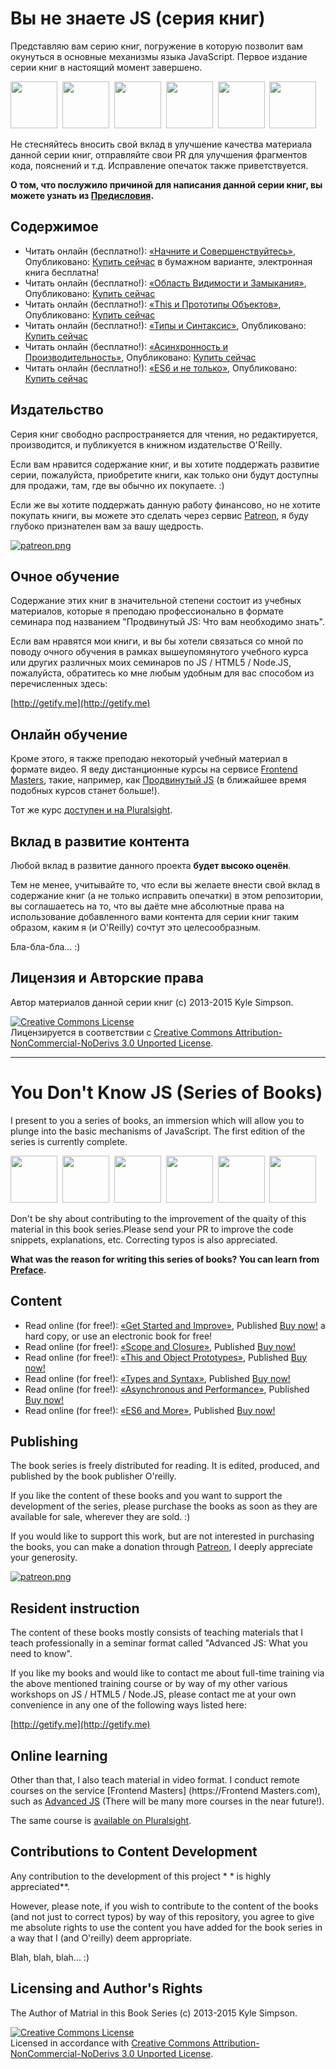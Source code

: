 # Вы не знаете JS (серия книг)

Представляю вам серию книг, погружение в которую позволит вам окунуться в основные механизмы языка JavaScript. Первое издание серии книг в настоящий момент завершено.

<a href="http://shop.oreilly.com/product/0636920039303.do"><img src="up %26 going/cover.jpg" width="75"></a>&nbsp;
<a href="http://shop.oreilly.com/product/0636920026327.do"><img src="scope %26 closures/cover.jpg" width="75"></a>&nbsp;
<a href="http://shop.oreilly.com/product/0636920033738.do"><img src="this %26 object prototypes/cover.jpg" width="75"></a>&nbsp;
<a href="http://shop.oreilly.com/product/0636920033745.do"><img src="types %26 grammar/cover.jpg" width="75"></a>&nbsp;
<a href="http://shop.oreilly.com/product/0636920033752.do"><img src="async %26 performance/cover.jpg" width="75"></a>&nbsp;
<a href="http://shop.oreilly.com/product/0636920033769.do"><img src="es6 %26 beyond/cover.jpg" width="75"></a>

Не стесняйтесь вносить свой вклад в улучшение качества материала данной серии книг, отправляйте свои PR для улучшения фрагментов кода, пояснений и т.д. Исправление опечаток также приветствуется.

**О том, что послужило причиной для написания данной серии книг, вы можете узнать из [Предисловия](preface.md).**

## Содержимое

* Читать онлайн (бесплатно!): [«Начните и Совершенствуйтесь»](up%20%26%20going/README.md#Вы-не-знаете-js-Начните-и-Совершенствуйтесь), Опубликовано: [Купить сейчас](http://shop.oreilly.com/product/0636920039303.do) в бумажном варианте, электронная книга бесплатна!
* Читать онлайн (бесплатно!): [«Область Видимости и Замыкания»](scope%20%26%20closures/README.md#Вы-не-знаете-js-Область-видимости-и-замыкания), Опубликовано: [Купить сейчас](http://shop.oreilly.com/product/0636920026327.do)
* Читать онлайн (бесплатно!): [«This и Прототипы Объектов»](this%20%26%20object%20prototypes/README.md#you-dont-know-js-this--object-prototypes), Опубликовано: [Купить сейчас](http://shop.oreilly.com/product/0636920033738.do)
* Читать онлайн (бесплатно!): [«Типы и Синтаксис»](types%20%26%20grammar/README.md#you-dont-know-js-types--grammar), Опубликовано: [Купить сейчас](http://shop.oreilly.com/product/0636920033745.do)
* Читать онлайн (бесплатно!): [«Асинхронность и Производительность»](async%20%26%20performance/README.md#you-dont-know-js-async--performance), Опубликовано: [Купить сейчас](http://shop.oreilly.com/product/0636920033752.do)
* Читать онлайн (бесплатно!): [«ES6 и не только»](es6%20%26%20beyond/README.md#you-dont-know-js-es6--beyond), Опубликовано: [Купить сейчас](https://www.ozon.ru/context/detail/id/137473815/)

## Издательство

Серия книг свободно распространяется для чтения, но редактируется, производится, и публикуется в книжном издательстве O'Reilly.

Если вам нравится содержание книг, и вы хотите поддержать развитие серии, пожалуйста, приобретите книги, как только они будут доступны для продажи, там, где вы обычно их покупаете. :)

Если же вы хотите поддержать данную работу финансово, но не хотите покупать книги, вы можете это сделать через сервис [Patreon](https://www.patreon.com/getify), я буду глубоко признателен вам за вашу щедрость.

<a href="https://www.patreon.com/getify">[![patreon.png](https://s11.postimg.org/axpzguh77/patreon.png)](https://www.patreon.com/getify)</a>

## Очное обучение

Содержание этих книг в значительной степени состоит из учебных материалов, которые я преподаю профессионально в формате семинара под названием "Продвинутый JS: Что вам необходимо знать".

Если вам нравятся мои книги, и вы бы хотели связаться со мной по поводу очного обучения в рамках вышеупомянутого учебного курса или других различных моих семинаров по JS / HTML5 / Node.JS, пожалуйста, обратитесь ко мне любым удобным для вас способом из перечисленных здесь:

[http://getify.me](http://getify.me)

## Онлайн обучение

Кроме этого, я также преподаю некоторый учебный материал в формате видео. Я веду дистанционные курсы на сервисе [Frontend Masters](https://FrontendMasters.com), такие, например, как [Продвинутый JS](https://frontendmasters.com/courses/advanced-javascript/) (в ближайшее время подобных курсов станет больше!).

Тот же курс [доступен и на Pluralsight](http://www.pluralsight.com/courses/advanced-javascript).

## Вклад в развитие контента

Любой вклад в развитие данного проекта **будет высоко оценён**.

Тем не менее, учитывайте то, что если вы желаете внести свой вклад в содержание книг (а не только исправить опечатки) в этом репозитории, вы соглашаетесь на то, что вы даёте мне абсолютные права на использование добавленного вами контента для серии книг таким образом, каким я (и O'Reilly) сочтут это целесообразным.

Бла-бла-бла... :)

## Лицензия и Авторские права

Автор материалов данной серии книг (c) 2013-2015 Kyle Simpson.

<a rel="license" href="http://creativecommons.org/licenses/by-nc-nd/3.0/"><img alt="Creative Commons License" style="border-width:0" src="https://i.creativecommons.org/l/by-nc-nd/3.0/88x31.png" /></a><br />Лицензируется в соответствии с <a rel="license" href="http://creativecommons.org/licenses/by-nc-nd/3.0/">Creative Commons Attribution-NonCommercial-NoDerivs 3.0 Unported License</a>.

---

# You Don't Know JS (Series of Books)

I present to you a series of books, an immersion which will allow you to plunge into the basic mechanisms of JavaScript. The first edition of the series is currently complete.

<a href="http://shop.oreilly.com/product/0636920039303.do"><img src="up %26 going/cover.jpg" width="75"></a>&nbsp;
<a href="http://shop.oreilly.com/product/0636920026327.do"><img src="scope %26 closures/cover.jpg" width="75"></a>&nbsp;
<a href="http://shop.oreilly.com/product/0636920033738.do"><img src="this %26 object prototypes/cover.jpg" width="75"></a>&nbsp;
<a href="http://shop.oreilly.com/product/0636920033745.do"><img src="types %26 grammar/cover.jpg" width="75"></a>&nbsp;
<a href="http://shop.oreilly.com/product/0636920033752.do"><img src="async %26 performance/cover.jpg" width="75"></a>&nbsp;
<a href="http://shop.oreilly.com/product/0636920033769.do"><img src="es6 %26 beyond/cover.jpg" width="75"></a>

Don't be shy about contributing to the improvement of the quaity of this material in this book series.Please send your PR to improve the code snippets, explanations, etc. Correcting typos is also appreciated.

**What was the reason for writing this series of books? You can learn from [Preface](preface.md).**

## Content

* Read online (for free!): [«Get Started and Improve»](up%20%26%20going/README.md#Вы-не-знаете-js-Начните-и-Совершенствуйтесь), Published [Buy now!](http://shop.oreilly.com/product/0636920039303.do) a hard copy, or use an electronic book for free!
* Read online (for free!): [«Scope and Closure»](scope%20%26%20closures/README.md#Вы-не-знаете-js-Область-видимости-и-замыкания), Published [Buy now!](http://shop.oreilly.com/product/0636920026327.do)
* Read online (for free!): [«This and Object Prototypes»](this%20%26%20object%20prototypes/README.md#you-dont-know-js-this--object-prototypes), Published [Buy now!](http://shop.oreilly.com/product/0636920033738.do)
* Read online (for free!): [«Types and Syntax»](types%20%26%20grammar/README.md#you-dont-know-js-types--grammar), Published [Buy now!](http://shop.oreilly.com/product/0636920033745.do)
* Read online (for free!): [«Asynchronous and Performance»](async%20%26%20performance/README.md#you-dont-know-js-async--performance), Published [Buy now!](http://shop.oreilly.com/product/0636920033752.do)
* Read online (for free!): [«ES6 and More»](es6%20%26%20beyond/README.md#you-dont-know-js-es6--beyond), Published [Buy now!](https://www.ozon.ru/context/detail/id/137473815/)

## Publishing

The book series is freely distributed for reading. It is edited, produced, and published by the book publisher O'reilly.

If you like the content of these books and you want to support the development of the series, please purchase the books as soon as they are available for sale, wherever they are sold. :)

If you would like to support this work, but are not interested in purchasing the books, you can make a donation through [Patreon](https://www.patreon.com/getify), I deeply appreciate your generosity.

<a href="https://www.patreon.com/getify">[![patreon.png](https://s11.postimg.org/axpzguh77/patreon.png)](https://www.patreon.com/getify)</a>

## Resident instruction

The content of these books mostly consists of teaching materials that I teach professionally in a seminar format called "Advanced JS: What you need to know".

If you like my books and would like to contact me about full-time training via the above mentioned training course or by way of my other various workshops on JS / HTML5 / Node.JS, please contact me at your own convenience in any one of the following ways listed here:

[http://getify.me](http://getify.me)

## Online learning

Other than that, I also teach material in video format. I conduct remote courses on the service [Frontend Masters] (https://Frontend Masters.com), such as [Advanced JS](https://frontendmasters.com/courses/advanced-javascript/) (There will be many more courses in the near future!).

The same course is [available on Pluralsight](http://www.pluralsight.com/courses/advanced-javascript).

## Contributions to Content Development

Any contribution to the development of this project * * is highly appreciated**.

However, please note, if you wish to contribute to the content of the books (and not just to correct typos) by way of this repository, you agree to give me absolute rights to use the content you have added for the book series in a way that I (and O'reilly) deem appropriate.

Blah, blah, blah... :)

## Licensing and Author's Rights

The Author of Matrial in this Book Series (c) 2013-2015 Kyle Simpson.

<a rel="license" href="http://creativecommons.org/licenses/by-nc-nd/3.0/"><img alt="Creative Commons License" style="border-width:0" src="https://i.creativecommons.org/l/by-nc-nd/3.0/88x31.png" /></a><br />Licensed in accordance with <a rel="license" href="http://creativecommons.org/licenses/by-nc-nd/3.0/">Creative Commons Attribution-NonCommercial-NoDerivs 3.0 Unported License</a>.

